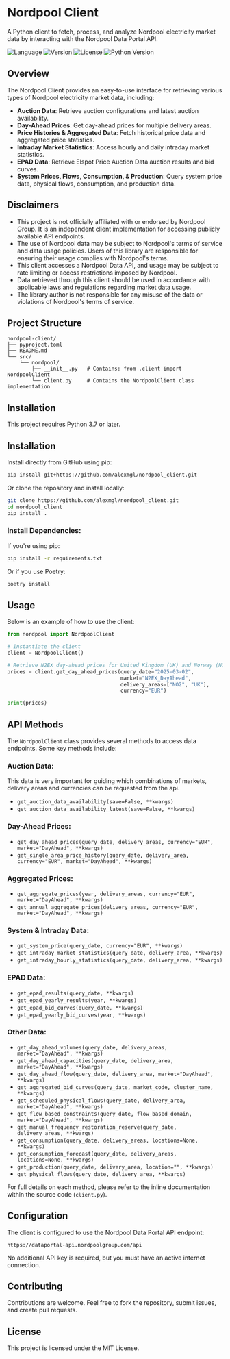 # Nordpool Client

A Python client to fetch, process, and analyze Nordpool electricity market data by interacting with the Nordpool Data Portal API.

![Language](https://img.shields.io/badge/language-Python-blue)
![Version](https://img.shields.io/badge/version-v1.0.0-brightgreen)
![License](https://img.shields.io/badge/license-MIT-orange)
![Python Version](https://img.shields.io/badge/python-%3E%3D3.6-informational)

## Overview

The Nordpool Client provides an easy-to-use interface for retrieving various types of Nordpool electricity market data, including:

- **Auction Data**: Retrieve auction configurations and latest auction availability.
- **Day-Ahead Prices**: Get day-ahead prices for multiple delivery areas.
- **Price Histories & Aggregated Data**: Fetch historical price data and aggregated price statistics.
- **Intraday Market Statistics**: Access hourly and daily intraday market statistics.
- **EPAD Data**: Retrieve Elspot Price Auction Data auction results and bid curves.
- **System Prices, Flows, Consumption, & Production**: Query system price data, physical flows, consumption, and production data.

## Disclaimers

- This project is not officially affiliated with or endorsed by Nordpool Group. It is an independent client implementation for accessing publicly available API endpoints.
- The use of Nordpool data may be subject to Nordpool's terms of service and data usage policies. Users of this library are responsible for ensuring their usage complies with Nordpool's terms.
- This client accesses a Nordpool Data API, and usage may be subject to rate limiting or access restrictions imposed by Nordpool.
- Data retrieved through this client should be used in accordance with applicable laws and regulations regarding market data usage.
- The library author is not responsible for any misuse of the data or violations of Nordpool's terms of service.

## Project Structure

```
nordpool-client/
├── pyproject.toml
├── README.md
└── src/
    └── nordpool/
        ├── __init__.py   # Contains: from .client import NordpoolClient
        └── client.py     # Contains the NordpoolClient class implementation
```

## Installation

This project requires Python 3.7 or later.

## Installation

Install directly from GitHub using pip:

```bash
pip install git+https://github.com/alexmgl/nordpool_client.git
```

Or clone the repository and install locally:

```bash
git clone https://github.com/alexmgl/nordpool_client.git
cd nordpool_client
pip install .
```

### Install Dependencies:

If you're using pip:

```bash
pip install -r requirements.txt
```

Or if you use Poetry:

```bash
poetry install
```

## Usage

Below is an example of how to use the client:

```python
from nordpool import NordpoolClient

# Instantiate the client
client = NordpoolClient()

# Retrieve N2EX day-ahead prices for United Kingdom (UK) and Norway (NO2)
prices = client.get_day_ahead_prices(query_date="2025-03-02",
                                     market="N2EX_DayAhead",
                                     delivery_areas=["NO2", "UK"],
                                     currency="EUR")

print(prices)
```

## API Methods

The `NordpoolClient` class provides several methods to access data endpoints. Some key methods include:

### Auction Data:

This data is very important for guiding which combinations of markets, delivery areas and currencies can be requested from the api.

- `get_auction_data_availability(save=False, **kwargs)`
- `get_auction_data_availability_latest(save=False, **kwargs)`

### Day-Ahead Prices:

- `get_day_ahead_prices(query_date, delivery_areas, currency="EUR", market="DayAhead", **kwargs)`
- `get_single_area_price_history(query_date, delivery_area, currency="EUR", market="DayAhead", **kwargs)`

### Aggregated Prices:

- `get_aggregate_prices(year, delivery_areas, currency="EUR", market="DayAhead", **kwargs)`
- `get_annual_aggregate_prices(delivery_areas, currency="EUR", market="DayAhead", **kwargs)`

### System & Intraday Data:

- `get_system_price(query_date, currency="EUR", **kwargs)`
- `get_intraday_market_statistics(query_date, delivery_area, **kwargs)`
- `get_intraday_hourly_statistics(query_date, delivery_area, **kwargs)`

### EPAD Data:

- `get_epad_results(query_date, **kwargs)`
- `get_epad_yearly_results(year, **kwargs)`
- `get_epad_bid_curves(query_date, **kwargs)`
- `get_epad_yearly_bid_curves(year, **kwargs)`

### Other Data:

- `get_day_ahead_volumes(query_date, delivery_areas, market="DayAhead", **kwargs)`
- `get_day_ahead_capacities(query_date, delivery_area, market="DayAhead", **kwargs)`
- `get_day_ahead_flow(query_date, delivery_area, market="DayAhead", **kwargs)`
- `get_aggregated_bid_curves(query_date, market_code, cluster_name, **kwargs)`
- `get_scheduled_physical_flows(query_date, delivery_area, market="DayAhead", **kwargs)`
- `get_flow_based_constraints(query_date, flow_based_domain, market="DayAhead", **kwargs)`
- `get_manual_frequency_restoration_reserve(query_date, delivery_areas, **kwargs)`
- `get_consumption(query_date, delivery_areas, locations=None, **kwargs)`
- `get_consumption_forecast(query_date, delivery_areas, locations=None, **kwargs)`
- `get_production(query_date, delivery_area, location="", **kwargs)`
- `get_physical_flows(query_date, delivery_area, **kwargs)`

For full details on each method, please refer to the inline documentation within the source code (`client.py`).

## Configuration

The client is configured to use the Nordpool Data Portal API endpoint:

```
https://dataportal-api.nordpoolgroup.com/api
```

No additional API key is required, but you must have an active internet connection.

## Contributing

Contributions are welcome. Feel free to fork the repository, submit issues, and create pull requests.

## License

This project is licensed under the MIT License.